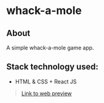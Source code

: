 # whack-a-mole

## About
A simple whack-a-mole game app.
## Stack technology used:
* HTML & CSS + React JS

> [Link to web preview](https://anassasp.github.io/whack-a-mole/)


